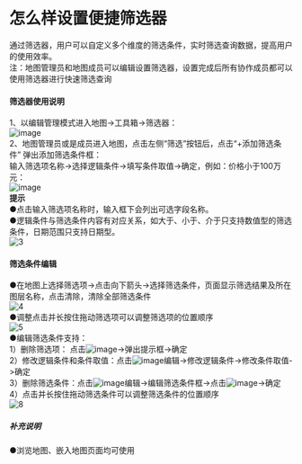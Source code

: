 # 怎么样设置便捷筛选器


通过筛选器，用户可以自定义多个维度的筛选条件，实时筛选查询数据，提高用户的使用效率。  
注：地图管理员和地图成员可以编辑设置筛选器，设置完成后所有协作成员都可以使用筛选器进行快速筛选查询
#### 筛选器使用说明  
1、以编辑管理模式进入地图->工具箱->筛选器：  
![image](http://note.youdao.com/favicon.ico)   
2、地图管理员或是成员进入地图，点击左侧“筛选”按钮后，点击“+添加筛选条件” 弹出添加筛选条件框：  
输入筛选项名称->选择逻辑条件->填写条件取值->确定，例如：价格小于100万元：  
![image](http://note.youdao.com/favicon.ico)  
**提示**  
●点击输入筛选项名称时，输入框下会列出可选字段名称。  
●逻辑条件与筛选条件内容有对应关系，如大于、小于、介于只支持数值型的筛选条件，日期范围只支持日期型。  
![3](http://note.youdao.com/favicon.ico)
#### 筛选条件编辑  
●在地图上选择筛选项->点击向下箭头->选择筛选条件，页面显示筛选结果及所在图层名称，点击清除，清除全部筛选条件  
![4](http://note.youdao.com/favicon.ico)  
●调整点击并长按住拖动筛选项可以调整筛选项的位置顺序  
![5](http://note.youdao.com/favicon.ico)  
●编辑筛选条件支持：  
1）删除筛选项： 点击![image](http://note.youdao.com/favicon.ico)->弹出提示框->确定  
2）修改逻辑条件和条件取值：点击![image](http://note.youdao.com/favicon.ico)编辑->修改逻辑条件->修改条件取值->确定  
3）删除筛选条件：点击![image](http://note.youdao.com/favicon.ico)编辑->编辑筛选条件框->点击![image](http://note.youdao.com/favicon.ico)->确定  
4）点击并长按住拖动筛选条件可以调整筛选条件的位置顺序  
![8](http://note.youdao.com/favicon.ico)
##### 补充说明  
●浏览地图、嵌入地图页面均可使用  
 

